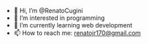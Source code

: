 - 👋 Hi, I’m @RenatoCugini
- 👀 I’m interested in programming
- 🌱 I’m currently learning web development
- 📫 How to reach me: renatojr170@gmail.com

<!---
RenatoCugini/RenatoCugini is a ✨ special ✨ repository because its `README.md` (this file) appears on your GitHub profile.
You can click the Preview link to take a look at your changes.
--->
